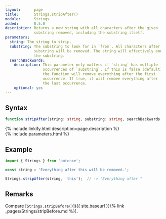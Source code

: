 ```yaml
---
layout:      page
title:       Strings.stripAfter()
module:      Strings
added:       0.5.0
description: Returns a new string with all characters after the given
             substring removed, including the substring itself.
parameters:
  string: The string to strip.
  substring: The substring to look for in `from`. All characters after the
             substring will be removed. The string will effectively end before
             the substring.
  searchBackwards:
    description: This parameter only matters if `string` has multiple
                 occurrences of `substring`. If this is false (default),
                 the function will remove everything after the first
                 occurrence. If true, it will remove everything after
                 the last occurrence.
    optional: yes
---
```

## Syntax

```ts
function stripAfter(string: string, substring: string, searchBackwards: boolean = false): string
```

<div class="description">{% include linkify.html description=page.description %}</div>
{% include parameters.html %}

## Example

```ts
import { Strings } from 'potence';

const string = 'Everything after this will be removed.';

Strings.stripAfter(string, 'this');  // -> "Everything after "
```

## Remarks

Compare [`Strings.stripBefore()`]({{ site.baseurl }}{% link _pages/Strings/stripBefore.md %}).
